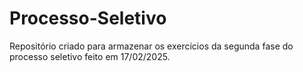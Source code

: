 # Processo-Seletivo
Repositório criado para armazenar os exercícios da segunda fase do processo seletivo feito em 17/02/2025.
